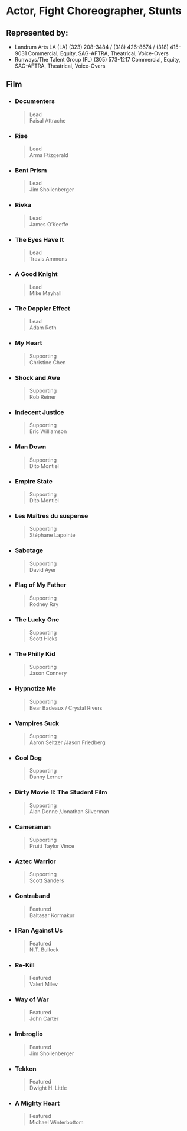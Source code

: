 # Actor, Fight Choreographer, Stunts

## Represented by:
- Landrum Arts LA (LA)
(323) 208-3484 / (318) 426-8674 / (318) 415-9031
Commercial, Equity, SAG-AFTRA, Theatrical, Voice-Overs
- Runways/The Talent Group (FL)
(305) 573-1217
Commercial, Equity, SAG-AFTRA, Theatrical, Voice-Overs

## Film
- ### Documenters 
  > Lead<br/>Faisal Attrache
- ### Rise 
  > Lead<br/>Arma Ftizgerald
- ### Bent Prism
  > Lead<br/>Jim Shollenberger
- ### Rivka 
  > Lead<br/>James O’Keeffe
- ### The Eyes Have It 
  > Lead<br/>Travis Ammons
- ### A Good Knight 
  > Lead<br/>Mike Mayhall
- ### The Doppler Effect 
  > Lead<br/>Adam Roth
- ### My Heart 
  > Supporting<br/>Christine Chen
- ### Shock and Awe 
  > Supporting<br/>Rob Reiner
- ### Indecent Justice 
  > Supporting<br/>Eric Williamson
- ### Man Down 
  > Supporting<br/>Dito Montiel
- ### Empire State 
  > Supporting<br/>Dito Montiel
- ### Les Maîtres du suspense 
  > Supporting<br/>Stéphane Lapointe
- ### Sabotage 
  > Supporting<br/>David Ayer
- ### Flag of My Father 
  > Supporting<br/>Rodney Ray
- ### The Lucky One 
  > Supporting<br/>Scott Hicks
- ### The Philly Kid 
  > Supporting<br/>Jason Connery
- ### Hypnotize Me
  > Supporting<br/>Bear Badeaux / Crystal Rivers
- ### Vampires Suck 
  > Supporting<br/>Aaron Seltzer /Jason Friedberg
- ### Cool Dog 
  > Supporting<br/>Danny Lerner
- ### Dirty Movie II: The Student Film 
  > Supporting<br/>Alan Donne /Jonathan Silverman
- ### Cameraman 
  > Supporting<br/>Pruitt Taylor Vince
- ### Aztec Warrior 
  > Supporting<br/>Scott Sanders
- ### Contraband 
  > Featured<br/>Baltasar Kormakur
- ### I Ran Against Us 
  > Featured<br/>N.T. Bullock
- ### Re-Kill 
  > Featured<br/>Valeri Milev
- ### Way of War 
  > Featured<br/>John Carter
- ### Imbroglio 
  > Featured<br/>Jim Shollenberger
- ### Tekken 
  > Featured<br/>Dwight H. Little
- ### A Mighty Heart 
  > Featured<br/>Michael Winterbottom
